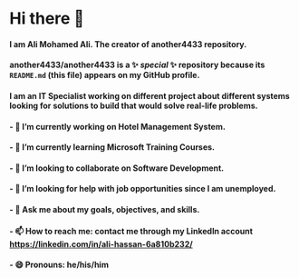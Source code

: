 # Hi there 👋

#### I am Ali Mohamed Ali. The creator of another4433 repository.
#### **another4433/another4433** is a ✨ _special_ ✨ repository because its `README.md` (this file) appears on my GitHub profile.
#### I am an IT Specialist working on different project about different systems looking for solutions to build that would solve real-life problems.
#### - 🔭 I’m currently working on Hotel Management System.
#### - 🌱 I’m currently learning Microsoft Training Courses.
#### - 👯 I’m looking to collaborate on Software Development.
#### - 🤔 I’m looking for help with job opportunities since I am unemployed.
#### - 💬 Ask me about my goals, objectives, and skills.
#### - 📫 How to reach me: contact me through my LinkedIn account https://linkedin.com/in/ali-hassan-6a810b232/
#### - 😄 Pronouns: he/his/him

<!--
**another4433/another4433** is a ✨ _special_ ✨ repository because its `README.md` (this file) appears on your GitHub profile.

Here are some ideas to get you started:

- 🔭 I’m currently working on ...
- 🌱 I’m currently learning ...
- 👯 I’m looking to collaborate on ...
- 🤔 I’m looking for help with ...
- 💬 Ask me about ...
- 📫 How to reach me: ...
- 😄 Pronouns: ...
- ⚡ Fun fact: ...
-->
